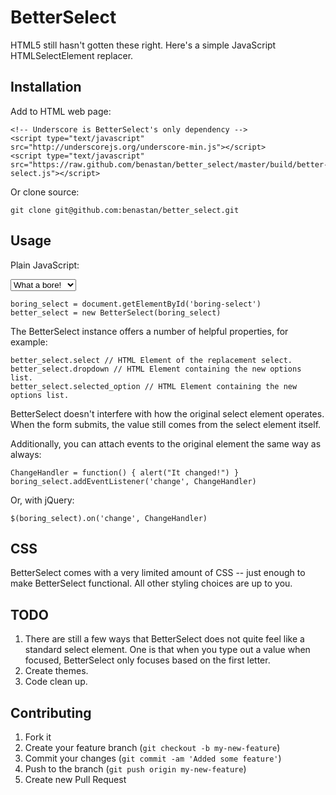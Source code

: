 # BetterSelect

HTML5 still hasn't gotten these right. Here's a simple JavaScript HTMLSelectElement
replacer.

## Installation

Add to HTML web page:
    
    <!-- Underscore is BetterSelect's only dependency -->
    <script type="text/javascript" src="http://underscorejs.org/underscore-min.js"></script>
    <script type="text/javascript" src="https://raw.github.com/benastan/better_select/master/build/better-select.js"></script>

Or clone source:

    git clone git@github.com:benastan/better_select.git

## Usage

Plain JavaScript:

  <select id="boring-select"><option>What a bore!</option><option>This
is boring!</option></select>
  
    boring_select = document.getElementById('boring-select')
    better_select = new BetterSelect(boring_select)

The BetterSelect instance offers a number of helpful properties, for
example:

    better_select.select // HTML Element of the replacement select.
    better_select.dropdown // HTML Element containing the new options list.
    better_select.selected_option // HTML Element containing the new options list.

BetterSelect doesn't interfere with how the original select element
operates. When the form submits, the value still comes from the select
element itself.

Additionally, you can attach events to the original element the same way
as always:

    ChangeHandler = function() { alert("It changed!") }
    boring_select.addEventListener('change', ChangeHandler)

Or, with jQuery:

    $(boring_select).on('change', ChangeHandler)

## CSS

BetterSelect comes with a very limited amount of CSS -- just enough to
make BetterSelect functional. All other styling choices are up to you.

## TODO

1. There are still a few ways that BetterSelect does not quite feel like
   a standard select element. One is that when you type out a value when
   focused, BetterSelect only focuses based on the first letter.
2. Create themes.
3. Code clean up.

## Contributing

1. Fork it
2. Create your feature branch (`git checkout -b my-new-feature`)
3. Commit your changes (`git commit -am 'Added some feature'`)
4. Push to the branch (`git push origin my-new-feature`)
5. Create new Pull Request
